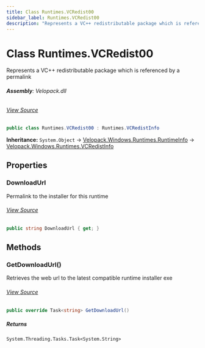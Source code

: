 ```yaml
---
title: Class Runtimes.VCRedist00
sidebar_label: Runtimes.VCRedist00
description: "Represents a VC++ redistributable package which is referenced by a permalink"
---
```

# Class Runtimes.VCRedist00
Represents a VC++ redistributable package which is referenced by a permalink

###### **Assembly**: Velopack.dll
###### [View Source](https://github.com/velopack/velopack.git/blob/master/src/Velopack/Windows/RuntimeInfo.cs#L563)
```csharp title="Declaration"
public class Runtimes.VCRedist00 : Runtimes.VCRedistInfo
```
**Inheritance:** `System.Object` -> [Velopack.Windows.Runtimes.RuntimeInfo](../Velopack.Windows/Runtimes.RuntimeInfo.md) -> [Velopack.Windows.Runtimes.VCRedistInfo](../Velopack.Windows/Runtimes.VCRedistInfo.md)

## Properties
### DownloadUrl
Permalink to the installer for this runtime
###### [View Source](https://github.com/velopack/velopack.git/blob/master/src/Velopack/Windows/RuntimeInfo.cs#L566)
```csharp title="Declaration"
public string DownloadUrl { get; }
```
## Methods
### GetDownloadUrl()
Retrieves the web url to the latest compatible runtime installer exe
###### [View Source](https://github.com/velopack/velopack.git/blob/master/src/Velopack/Windows/RuntimeInfo.cs#L576)
```csharp title="Declaration"
public override Task<string> GetDownloadUrl()
```

##### Returns

`System.Threading.Tasks.Task<System.String>`
